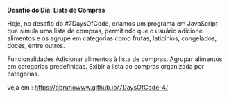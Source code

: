 <strong>Desafio do Dia: Lista de Compras</strong>

Hoje, no desafio do #7DaysOfCode, criamos um programa em JavaScript que simula uma lista de compras, permitindo que o usuário adicione alimentos e os agrupe em categorias como frutas, laticínios, congelados, doces, entre outros.

Funcionalidades
Adicionar alimentos à lista de compras.
Agrupar alimentos em categorias predefinidas.
Exibir a lista de compras organizada por categorias.

veja em : https://obrunowww.github.io/7DaysOfCode-4/


